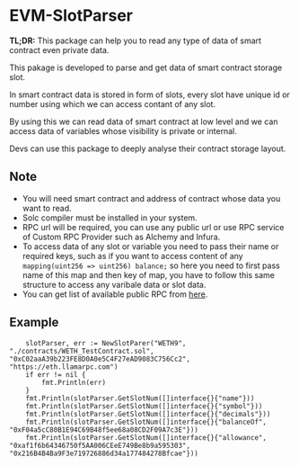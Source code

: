 
# EVM-SlotParser

**TL;DR:** This package can help you to read any type of data of smart contract even private data.

  
This pakage is developed to parse and get data of smart contract storage slot.  
  
In smart contract data is stored in form of slots, every slot have unique id or number using which we can access contant of any slot.

By using this we can read data of smart contract at low level and we can access data of variables whose visibility is private or internal.

Devs can use this package to deeply analyse their contract storage layout.

## Note 

- You will need smart contract and address of contract whose data you want to read.
- Solc compiler must be installed in your system.
- RPC url will be required, you can use any public url or use RPC service of Custom RPC Provider such as Alchemy and Infura.
- To access data of any slot or variable you need to pass their name or required keys, such as if you want to access content of any ```mapping(uint256 => uint256) balance;``` so  here you need to first pass name of this map and then key of map, you have to follow this same structure to access any varibale data or slot data.
- You can get list of available public RPC from [here](https://ethereumnodes.com).

## Example

```
	slotParser, err := NewSlotParer("WETH9", "./contracts/WETH_TestContract.sol", "0xC02aaA39b223FE8D0A0e5C4F27eAD9083C756Cc2", "https://eth.llamarpc.com")
	if err != nil {
		fmt.Println(err)
	}
	fmt.Println(slotParser.GetSlotNum([]interface{}{"name"}))
	fmt.Println(slotParser.GetSlotNum([]interface{}{"symbol"}))
	fmt.Println(slotParser.GetSlotNum([]interface{}{"decimals"}))
	fmt.Println(slotParser.GetSlotNum([]interface{}{"balanceOf", "0xF04a5cC80B1E94C69B48f5ee68a08CD2F09A7c3E"}))
	fmt.Println(slotParser.GetSlotNum([]interface{}{"allowance", "0xaf1f6b64346750f5AA006CEeE749Be8b9a595303", "0x216B4B4Ba9F3e719726886d34a177484278Bfcae"}))

```







